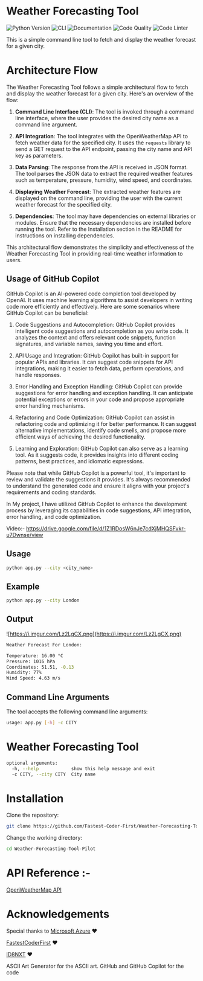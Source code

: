 # Weather Forecasting Tool
![Python Version](https://img.shields.io/badge/python-3.9-blue.svg) ![CLI](https://img.shields.io/badge/CLI-yes-brightgreen.svg) ![Documentation](https://img.shields.io/badge/documentation-yes-brightgreen.svg) ![Code Quality](https://img.shields.io/badge/code%20quality-A-brightgreen.svg) ![Code Linter](https://img.shields.io/badge/code%20linter-passing-brightgreen.svg)


This is a simple command line tool to fetch and display the weather forecast for a given city.

# Architecture Flow

The Weather Forecasting Tool follows a simple architectural flow to fetch and display the weather forecast for a given city. Here's an overview of the flow:

1. **Command Line Interface (CLI)**: The tool is invoked through a command line interface, where the user provides the desired city name as a command line argument.

2. **API Integration**: The tool integrates with the OpenWeatherMap API to fetch weather data for the specified city. It uses the `requests` library to send a GET request to the API endpoint, passing the city name and API key as parameters.

3. **Data Parsing**: The response from the API is received in JSON format. The tool parses the JSON data to extract the required weather features such as temperature, pressure, humidity, wind speed, and coordinates.

4. **Displaying Weather Forecast**: The extracted weather features are displayed on the command line, providing the user with the current weather forecast for the specified city.

5. **Dependencies**: The tool may have dependencies on external libraries or modules. Ensure that the necessary dependencies are installed before running the tool. Refer to the Installation section in the README for instructions on installing dependencies.

This architectural flow demonstrates the simplicity and effectiveness of the Weather Forecasting Tool in providing real-time weather information to users.

## Usage of GitHub Copilot

GitHub Copilot is an AI-powered code completion tool developed by OpenAI. It uses machine learning algorithms to assist developers in writing code more efficiently and effectively. Here are some scenarios where GitHub Copilot can be beneficial:

1. Code Suggestions and Autocompletion: GitHub Copilot provides intelligent code suggestions and autocompletion as you write code. It analyzes the context and offers relevant code snippets, function signatures, and variable names, saving you time and effort.

2. API Usage and Integration: GitHub Copilot has built-in support for popular APIs and libraries. It can suggest code snippets for API integrations, making it easier to fetch data, perform operations, and handle responses.

3. Error Handling and Exception Handling: GitHub Copilot can provide suggestions for error handling and exception handling. It can anticipate potential exceptions or errors in your code and propose appropriate error handling mechanisms.

4. Refactoring and Code Optimization: GitHub Copilot can assist in refactoring code and optimizing it for better performance. It can suggest alternative implementations, identify code smells, and propose more efficient ways of achieving the desired functionality.

5. Learning and Exploration: GitHub Copilot can also serve as a learning tool. As it suggests code, it provides insights into different coding patterns, best practices, and idiomatic expressions.

Please note that while GitHub Copilot is a powerful tool, it's important to review and validate the suggestions it provides. It's always recommended to understand the generated code and ensure it aligns with your project's requirements and coding standards.

In My project, I have utilized GitHub Copilot to enhance the development process by leveraging its capabilities in code suggestions, API integration, error handling, and code optimization.

Video:- https://drive.google.com/file/d/1Z1RDosW6nJe7cdXjMHQSFvkr-u7Dwnse/view

## Usage

```bash
python app.py --city <city_name>
```

## Example

```bash
python app.py --city London
```

## Output

![https://i.imgur.com/Lz2LgCX.png](https://i.imgur.com/Lz2LgCX.png)

```bash
Weather Forecast For London:
```

```bash
Temperature: 16.00 °C
Pressure: 1016 hPa
Coordinates: 51.51, -0.13
Humidity: 77%
Wind Speed: 4.63 m/s
```

## Command Line Arguments

The tool accepts the following command line arguments:

```bash
usage: app.py [-h] -c CITY
```

# Weather Forecasting Tool

```bash
optional arguments:
  -h, --help            show this help message and exit
  -c CITY, --city CITY  City name
```

# Installation
Clone the repository:

```bash
git clone https://github.com/Fastest-Coder-First/Weather-Forecasting-Tool-Pilot
```

Change the working directory:

```bash 
cd Weather-Forecasting-Tool-Pilot

```

# API Reference :- 

[OpenWeatherMap API](https://openweathermap.org/api)

# Acknowledgements

Special thanks to [Microsoft Azure](https://azure.microsoft.com/) ❤️

[FastestCoderFirst](https://www.fastestcoderfirst.com/) ❤️

[ID8NXT](https://id8nxt.com/) ❤️

ASCII Art Generator for the ASCII art. GitHub and GitHub Copilot for the code 
